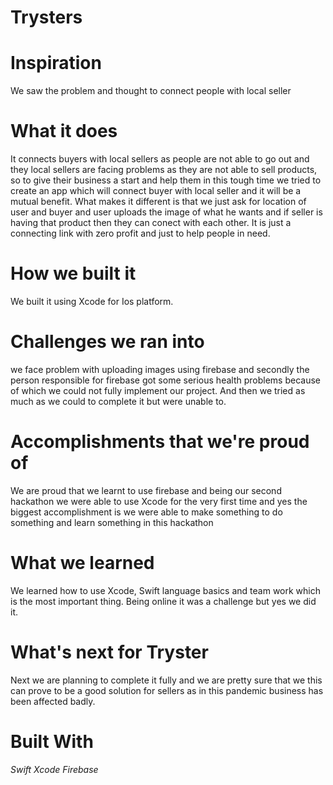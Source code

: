 # Trysters

# Inspiration
We saw the problem and thought to connect people with local seller

# What it does
It connects buyers with local sellers as people are not able to go out and they local sellers are facing problems as they are not able to sell products, so to give their business a start and help them in this tough time we tried to create an app which will connect buyer with local seller and it will be a mutual benefit. What makes it different is that we just ask for location of user and buyer and user uploads the image of what he wants and if seller is having that product then they can conect with each other. It is just a connecting link with zero profit and just to help people in need.

# How we built it
We built it using Xcode for Ios platform.

# Challenges we ran into
we face problem with uploading images using firebase and secondly the person responsible for firebase got some serious health problems because of which we could not fully implement our project. And then we tried as much as we could to complete it but were unable to.

# Accomplishments that we're proud of
We are proud that we learnt to use firebase and being our second hackathon we were able to use Xcode for the very first time and yes the biggest accomplishment is we were able to make something to do something and learn something in this hackathon

# What we learned
We learned how to use Xcode, Swift language basics and team work which is the most important thing. Being online it was a challenge but yes we did it.

# What's next for Tryster
Next we are planning to complete it fully and we are pretty sure that we this can prove to be a good solution for sellers as in this pandemic business has been affected badly.

# Built With
*Swift* *Xcode* *Firebase*

